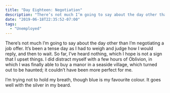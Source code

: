 ```yaml
---
title: "Day Eighteen: Negotiation"
description: "There’s not much I’m going to say about the day other than I’m negotiating a job offer. It’s been a tense day as I had to weigh and judge how I would reply, and then to wait. So far, I’ve heard nothing, which I hope is not a sign that I upset things."
date: "2019-06-18T22:35:52-07:00"
tags:
  - "Unemployed"
---
```


There’s not much I’m going to say about the day other than I’m negotiating a job offer. It’s been a tense day as I had to weigh and judge how I would reply, and then to wait. So far, I’ve heard nothing, which I hope is not a sign that I upset things. I did distract myself with a few hours of Oblivion, in which I was finally able to buy a manor in a seaside village, which turned out to be haunted; it couldn’t have been more perfect for me.

I’m trying not to hold my breath, though blue is my favourite colour. It goes well with the silver in my beard.